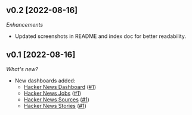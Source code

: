 ## v0.2 [2022-08-16]

_Enhancements_

- Updated screenshots in README and index doc for better readability.

## v0.1 [2022-08-16]

_What's new?_

- New dashboards added:
  - [Hacker News Dashboard](https://hub.steampipe.io/mods/turbot/hackernews_insights/dashboards/dashboard.hackernews_dashboard) ([#1](https://github.com/turbot/steampipe-mod-hackernews-insights/pull/1))
  - [Hacker News Jobs](https://hub.steampipe.io/mods/turbot/hackernews_insights/dashboards/dashboard.hackernews_jobs) ([#1](https://github.com/turbot/steampipe-mod-hackernews-insights/pull/1))
  - [Hacker News Sources](https://hub.steampipe.io/mods/turbot/hackernews_insights/dashboards/dashboard.hackernews_sources) ([#1](https://github.com/turbot/steampipe-mod-hackernews-insights/pull/1))
  - [Hacker News Stories](https://hub.steampipe.io/mods/turbot/hackernews_insights/dashboards/dashboard.hackernews_stories) ([#1](https://github.com/turbot/steampipe-mod-hackernews-insights/pull/1))
